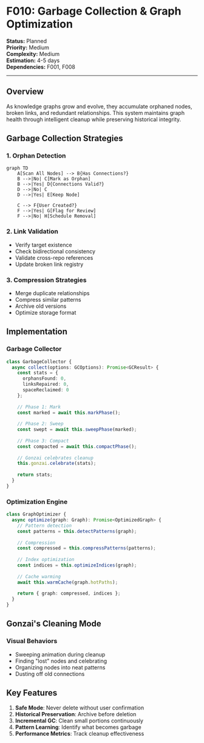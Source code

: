 # F010: Garbage Collection & Graph Optimization

**Status:** Planned  
**Priority:** Medium  
**Complexity:** Medium  
**Estimation:** 4-5 days  
**Dependencies:** F001, F008

---

## Overview

As knowledge graphs grow and evolve, they accumulate orphaned nodes, broken links, and redundant relationships. This system maintains graph health through intelligent cleanup while preserving historical integrity.

## Garbage Collection Strategies

### 1. Orphan Detection
```mermaid
graph TD
    A[Scan All Nodes] --> B{Has Connections?}
    B -->|No| C[Mark as Orphan]
    B -->|Yes| D{Connections Valid?}
    D -->|No| C
    D -->|Yes| E[Keep Node]
    
    C --> F{User Created?}
    F -->|Yes| G[Flag for Review]
    F -->|No| H[Schedule Removal]
```

### 2. Link Validation
- Verify target existence
- Check bidirectional consistency
- Validate cross-repo references
- Update broken link registry

### 3. Compression Strategies
- Merge duplicate relationships
- Compress similar patterns
- Archive old versions
- Optimize storage format

## Implementation

### Garbage Collector
```typescript
class GarbageCollector {
  async collect(options: GCOptions): Promise<GCResult> {
    const stats = {
      orphansFound: 0,
      linksRepaired: 0,
      spaceReclaimed: 0
    };
    
    // Phase 1: Mark
    const marked = await this.markPhase();
    
    // Phase 2: Sweep  
    const swept = await this.sweepPhase(marked);
    
    // Phase 3: Compact
    const compacted = await this.compactPhase();
    
    // Gonzai celebrates cleanup
    this.gonzai.celebrate(stats);
    
    return stats;
  }
}
```

### Optimization Engine
```typescript
class GraphOptimizer {
  async optimize(graph: Graph): Promise<OptimizedGraph> {
    // Pattern detection
    const patterns = this.detectPatterns(graph);
    
    // Compression
    const compressed = this.compressPatterns(patterns);
    
    // Index optimization
    const indices = this.optimizeIndices(graph);
    
    // Cache warming
    await this.warmCache(graph.hotPaths);
    
    return { graph: compressed, indices };
  }
}
```

## Gonzai's Cleaning Mode

### Visual Behaviors
- Sweeping animation during cleanup
- Finding "lost" nodes and celebrating
- Organizing nodes into neat patterns
- Dusting off old connections

## Key Features

1. **Safe Mode**: Never delete without user confirmation
2. **Historical Preservation**: Archive before deletion
3. **Incremental GC**: Clean small portions continuously
4. **Pattern Learning**: Identify what becomes garbage
5. **Performance Metrics**: Track cleanup effectiveness